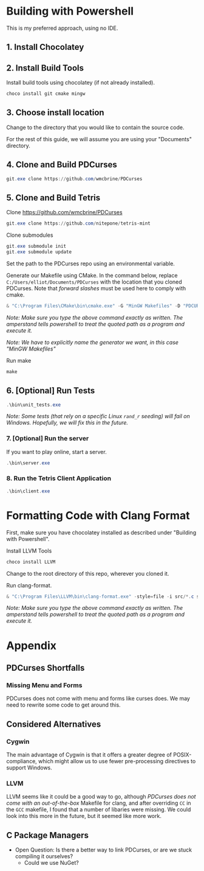 # Building with Powershell

This is my preferred approach, using no IDE.

## 1. Install Chocolatey

## 2. Install Build Tools

Install build tools using chocolatey (if not already installed).

```powershell
choco install git cmake mingw
```

## 3. Choose install location

Change to the directory that you would like to contain the source code.

For the rest of this guide, we will assume you are using your "Documents"
directory.

## 4. Clone and Build PDCurses

```powershell
git.exe clone https://github.com/wmcbrine/PDCurses
```

## 5. Clone and Build Tetris

Clone https://github.com/wmcbrine/PDCurses

```powershell
git.exe clone https://github.com/nitepone/tetris-mint
```

Clone submodules

```powershell
git.exe submodule init
git.exe submodule update
```

Set the path to the PDCurses repo using an environmental variable.

Generate our Makefile using CMake. In the command below, replace
`C:/Users/elliot/Documents/PDCurses` with the location that you cloned
PDCurses. Note that *forward slashes* must be used here to comply with cmake.

```powershell
& "C:\Program Files\CMake\bin\cmake.exe" -G "MinGW Makefiles" -D "PDCURSES_REPO_DIR=C:/Users/elliot/Documents/PDCurses" .
```

*Note: Make sure you type the above command exactly as written. The amperstand
tells powershell to treat the quoted path as a program and execute it.*

*Note: We have to explicitly name the generator we want, in this case
"MinGW Makefiles"*

Run make

```powershell
make
```

## 6. [Optional] Run Tests

```powershell
.\bin\unit_tests.exe
```

*Note: Some tests (that rely on a specific Linux `rand_r` seeding) will fail on
Windows. Hopefully, we will fix this in the future.*

### 7. [Optional] Run the server

If you want to play online, start a server.

```powershell
.\bin\server.exe
```

### 8. Run the Tetris Client Application

```powershell
.\bin\client.exe
```

# Formatting Code with Clang Format

First, make sure you have chocolatey installed as described under "Building
with Powershell".

Install LLVM Tools

```powershell
choco install LLVM
```

Change to the root directory of this repo, wherever you cloned it.

Run clang-format.

```powershell
& "C:\Program Files\LLVM\bin\clang-format.exe" -style=file -i src/*.c src/*.h
```

*Note: Make sure you type the above command exactly as written. The amperstand
tells powershell to treat the quoted path as a program and execute it.*

# Appendix

## PDCurses Shortfalls

### Missing Menu and Forms

PDCurses does not come with menu and forms like curses does. We may need to
rewrite some code to get around this.

## Considered Alternatives

### Cygwin

The main advantage of Cygwin is that it offers a greater degree of
POSIX-compliance, which might allow us to use fewer pre-processing directives
to support Windows.

### LLVM

LLVM seems like it could be a good way to go, although *PDCurses does not come
with an out-of-the-box* Makefile for clang, and after overriding `CC` in the
`GCC` makefile, I found that a number of libaries were missing. We could look
into this more in the future, but it seemed like more work.

## C Package Managers

- Open Question: Is there a better way to link PDCurses, or are we stuck
  compiling it ourselves?
  - Could we use NuGet?
